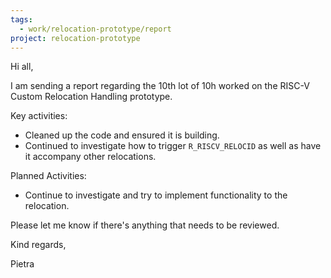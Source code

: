 ```yaml
---
tags:
  - work/relocation-prototype/report
project: relocation-prototype
---
```

Hi all,

I am sending a report regarding the 10th lot of 10h worked on the RISC-V
Custom Relocation Handling prototype.

Key activities:
* Cleaned up the code and ensured it is building.
* Continued to investigate how to trigger `R_RISCV_RELOCID` as well as have it
accompany other relocations.

Planned Activities:
* Continue to investigate and try to implement functionality to the relocation.

Please let me know if there's anything that needs to be reviewed.

Kind regards,

Pietra